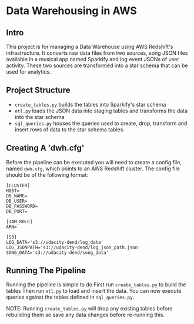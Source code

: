 # Data Warehousing in AWS

## Intro
This project is for managing a Data Warehouse using AWS Redshift's infrastructure. It converts raw data files from two sources, song JSON files available in a musical app named Sparkify and log event JSONs of user activity. These two sources are transformed into a star schema that can be used for analytics.

## Project Structure
- `create_tables.py` builds the tables into Sparkify's star schema
- `etl.py` loads the JSON data into staging tables and transforms the data into the star schema
- `sql_queries.py` houses the queries used to create, drop, transform and insert rows of data to the star schema tables.

## Creating A 'dwh.cfg'
Before the pipeline can be executed you will need to create a config file, named `dwh.cfg`, which points to an AWS Redshift cluster. The config file should be of the following format:

```
[CLUSTER]
HOST=
DB_NAME=
DB_USER=
DB_PASSWORD=
DB_PORT=

[IAM_ROLE]
ARN=

[S3]
LOG_DATA='s3://udacity-dend/log_data'
LOG_JSONPATH='s3://udacity-dend/log_json_path.json'
SONG_DATA='s3://udacity-dend/song_data'
```

## Running The Pipeline
Running the pipeline is simple to do
First run `create_tables.py` to build the tables
Then run `etl.py` to load and insert the data.
You can now execute queries against the tables defined in `sql_queries.py`.

NOTE: Running `create_tables.py` will drop any existing tables before rebuilding them so save any data changes before re-running this.
